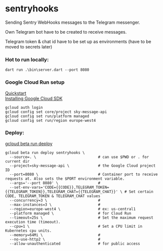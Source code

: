 # sentryhooks  

Sending Sentry WebHooks messages to the Telegram messenger.

Own Telegram bot have to be created to receive messages.

Telegram token & chat id have to be set up as environments (have to be moved to secrets later)
  
  
### Hot to run locally:  
  
```shell  
dart run .\bin\server.dart --port 8080  
```  
  
### Google Cloud Run setup
  
[Quickstart](https://github.com/GoogleCloudPlatform/functions-framework-dart/blob/main/docs/quickstarts/03-quickstart-cloudrun.md)  
[Installing Google Cloud SDK](https://cloud.google.com/sdk/docs/install)  
```shell  
gcloud auth login  
gcloud config set core/project sky-message-api  
gcloud config set run/platform managed  
gcloud config set run/region europe-west4  
```  
  
  
### Deploy:  
  
[gcloud beta run deploy](https://cloud.google.com/sdk/gcloud/reference/beta/run/deploy)  
```shell  
gcloud beta run deploy sentryhooks \  
  --source=. \                            # can use $PWD or . for current dir  
  --project=sky-message-api \             # the Google Cloud project ID  
  --port=8080 \                           # Container port to receive requests at. Also sets the $PORT environment variable.  
  --args='--port 8080' \                  #  
  --set-env-vars='CODE={{CODE}},TELEGRAM_TOKEN={{TELEGRAM_TOKEN}},TELEGRAM_CHAT={{TELEGRAM_CHAT}}' \ # Set certain CODE, TELEGRAM_TOKEN & TELEGRAM_CHAT values
  --concurrency=3 \                       #  
  --max-instances=3 \                     #  
  --region=europe-west4 \                 # ex: us-central1  
  --platform managed \                    # for Cloud Run  
  --timeout=25s \                         # Set the maximum request execution time (timeout).  
  --cpu=1 \                               # Set a CPU limit in Kubernetes cpu units.  
  --memory=64Mi \                         #  
  --no-use-http2 \                        #  
  --allow-unauthenticated                 # for public access  
```
